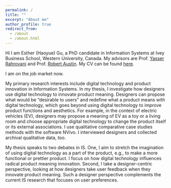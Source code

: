 ```yaml
---
permalink: /
title: ""
excerpt: "About me"
author_profile: true
redirect_from: 
  - /about
  - /about.html
---
```


Hi I am Esther (Haoyue) Gu, a PhD candidate in Information Systems at Ivey Business School, Western University, Canada. My advisors are Prof. [Yasser Rahrovani](https://www.ivey.uwo.ca/faculty/directory/yasser-rahrovani/) and Prof. [Robert Austin](https://www.ivey.uwo.ca/faculty/directory/rob-austin/). My CV can be found [here](https://uwoca-my.sharepoint.com/:b:/g/personal/hgu53_uwo_ca/ETNHhCey1AJPrmg9CJAEVlkB5BJm2pEOt9o52SGjHliDKA?e=5dWuM3).

I am on the job market now. 

My primary research interests include digital technology and product innovation in Information Systems. In my thesis, I investigate how designers use digital technology to innovate product meaning. Designers can propose what would be “desirable to users” and redefine what a product means with digital technology, which goes beyond using digital technology to improve product functions and aesthetics. For example, in the context of electric vehicles (EV), designers may propose a meaning of EV as a toy or a living room and choose appropriate digital technology to change the product itself or its external associations. I use qualitative comparative case studies methods with the software NVivo. I interviewed designers and collected archival qualitative data, too. 

My thesis speaks to two debates in IS. One, I aim to stretch the imagination of using digital technology as a part of the product, e.g., to make a more functional or prettier product. I focus on how digital technology influences radical product meaning innovation. Second, I take a designer-centric perspective, looking at how designers take user feedback when they innovate product meaning. Such a designer perspective complements the current IS research that focuses on user preferences. 
